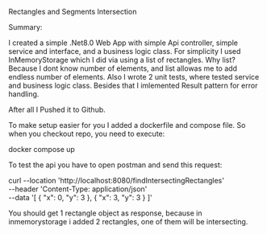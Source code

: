 Rectangles and Segments Intersection

Summary:

I created a simple .Net8.0 Web App with simple Api controller, simple service and interface, and a business logic class.
For simplicity I used InMemoryStorage which I did via using a list of rectangles. Why list? Because I dont know number of elements, and list allowas me to add endless number of elements.
Also I wrote 2 unit tests, where tested service and business logic class. Besides that I imlemented Result pattern for error handling.

After all I Pushed it to Github.

To make setup easier for you I added a dockerfile and compose file. So when you checkout repo, you need to execute:

docker compose up

To test the api you have to open postman and send this request:

curl --location 'http://localhost:8080/findIntersectingRectangles' \
--header 'Content-Type: application/json' \
--data '[
  {
    "x": 0,
    "y": 3
  },
  {
    "x": 3,
    "y": 3
    }
]'


You should get 1 rectangle object as response, because in inmemorystorage i added 2 rectangles, one of them will be intersecting.

